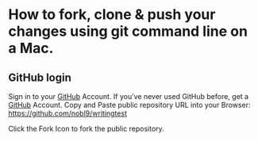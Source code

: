 # How to fork, clone & push your changes using git command line on a Mac.
## GitHub login
Sign in to your [GitHub](https://github.com/login) Account.
If you’ve never used GitHub before, get a [GitHub](https://github.com) Account.
Copy and Paste public repository URL into your Browser: https://github.com/nobl9/writingtest

Click the Fork Icon to fork the public repository.
